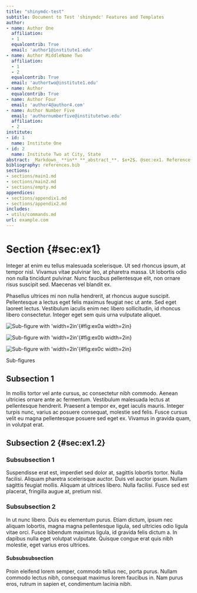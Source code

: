 ```yaml
---
title: "shinymdc-test"
subtitle: Document to Test 'shinymdc' Features and Templates
author:
- name: Author One
  affiliation:
  - 1
  equalcontrib: True
  email: 'author1@institute1.edu'
- name: Author MiddleName Two
  affiliation:
  - 1
  - 2
  equalcontrib: True
  email: 'authortwo@institute1.edu'
- name: Author
  equalcontrib: True
- name: Author Four
  email: 'author4@author4.com'
- name: Author Number Five
  email: 'authornumberfive@institutetwo.edu'
  affiliation:
  - 2
institute:
- id: 1
  name: Institute One
- id: 2
  name: Institute Two at City, State
abstract: _Markdown_ **in** **_abstract_**. $x+2$. @sec:ex1. Reference[@texbook].
bibliography: references.bib
sections:
- sections/main1.md
- sections/main2.md
- sections/empty.md
appendices:
- sections/appendix1.md
- sections/appendix2.md
includes:
- utils/commands.md
url: example.com
---
```



# Section {#sec:ex1}

Integer at enim eu tellus malesuada scelerisque. Ut sed rhoncus ipsum, at tempor
nisl. Vivamus vitae pulvinar leo, at pharetra massa. Ut lobortis odio non nulla
tincidunt pulvinar. Nunc faucibus pellentesque elit, non ornare risus suscipit
sed. Maecenas vel blandit ex.

Phasellus ultrices mi non nulla hendrerit, at rhoncus augue suscipit. Pellentesque
a lectus eget felis maximus feugiat nec ut ante. Sed eget laoreet lectus. Vestibulum
iaculis enim nec libero sollicitudin, id rhoncus libero consectetur. Integer eget
sem quis urna vulputate aliquet.

<div id="fig:ex0">

![Sub-figure with 'width=2in'](figures/gaussian2d){#fig:ex0a width=2in}

![Sub-figure with 'width=2in'](figures/lines.png){#fig:ex0b width=2in}

![Sub-figure with 'width=2in'](figures/anscombe){#fig:ex0c width=2in}

Sub-figures
</div>

## Subsection 1

In mollis tortor vel ante cursus, ac consectetur nibh commodo. Aenean ultricies
ornare ante ac fermentum. Vestibulum malesuada lectus at pellentesque hendrerit.
Praesent a tempor ex, eget iaculis mauris. Integer turpis nunc, varius ac
posuere consequat, molestie sed felis. Fusce cursus velit eu magna pellentesque
posuere sed eget ex. Vivamus in gravida quam, in volutpat erat.

## Subsection 2 {#sec:ex1.2}

### Subsubsection 1

Suspendisse erat est, imperdiet sed dolor at, sagittis lobortis tortor. Nulla
facilisi. Aliquam pharetra scelerisque auctor. Duis vel auctor ipsum. Nullam
sagittis feugiat mollis. Aliquam at ultrices libero. Nulla facilisi. Fusce sed
est placerat, fringilla augue at, pretium nisl.

### Subsubsection 2

In ut nunc libero. Duis eu elementum purus. Etiam dictum, ipsum nec aliquam
lobortis, magna magna pellentesque ligula, sed ultricies odio ligula vitae orci.
Fusce bibendum maximus ligula, id gravida felis dictum a. In dapibus nulla eget
volutpat vulputate. Quisque congue erat quis nibh molestie, eget varius eros
ultrices.

#### Subsubsubsection

Proin eleifend lorem semper, commodo tellus nec, porta purus. Nullam commodo
lectus nibh, consequat maximus lorem faucibus in. Nam purus eros, rutrum in
sapien et, condimentum lacinia nibh.
